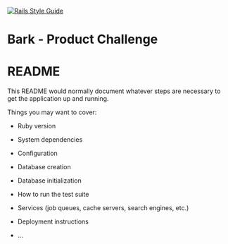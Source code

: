 [![Rails Style Guide](https://img.shields.io/badge/code_style-community-brightgreen.svg)](https://rails.rubystyle.guide)

# Bark - Product Challenge
# README

This README would normally document whatever steps are necessary to get the
application up and running.

Things you may want to cover:

* Ruby version

* System dependencies

* Configuration

* Database creation

* Database initialization

* How to run the test suite

* Services (job queues, cache servers, search engines, etc.)

* Deployment instructions

* ...
